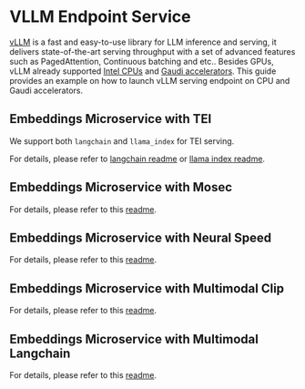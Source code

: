 # VLLM Endpoint Service

[vLLM](https://github.com/vllm-project/vllm) is a fast and easy-to-use library for LLM inference and serving, it delivers state-of-the-art serving throughput with a set of advanced features such as PagedAttention, Continuous batching and etc.. Besides GPUs, vLLM already supported [Intel CPUs](https://www.intel.com/content/www/us/en/products/overview.html) and [Gaudi accelerators](https://habana.ai/products). This guide provides an example on how to launch vLLM serving endpoint on CPU and Gaudi accelerators.

## Embeddings Microservice with TEI

We support both `langchain` and `llama_index` for TEI serving.

For details, please refer to [langchain readme](langchain/tei/README.md) or [llama index readme](llama_index/tei/README.md).

## Embeddings Microservice with Mosec

For details, please refer to this [readme](langchain/mosec/README.md).

## Embeddings Microservice with Neural Speed

For details, please refer to this [readme](neural-speed/README.md).

## Embeddings Microservice with Multimodal Clip

For details, please refer to this [readme](multimodal_clip/README.md).

## Embeddings Microservice with Multimodal Langchain

For details, please refer to this [readme](multimodal_embeddings/README.md).
